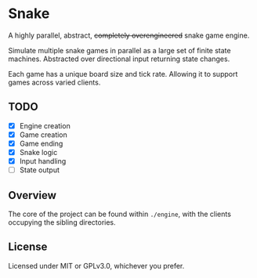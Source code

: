 # Snake
A highly parallel, abstract, ~~completely overengineered~~ snake game engine.

Simulate multiple snake games in parallel as a large set of finite state machines. Abstracted over directional input returning state changes.

Each game has a unique board size and tick rate. Allowing it to support games across varied clients.

## TODO
- [x] Engine creation
- [x] Game creation
- [x] Game ending
- [x] Snake logic
- [x] Input handling
- [ ] State output

## Overview
The core of the project can be found within `./engine`, with the clients occupying the sibling directories.

## License
Licensed under MIT or GPLv3.0, whichever you prefer.
